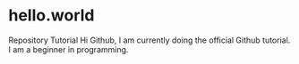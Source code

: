 # hello.world
Repository Tutorial
Hi Github,
I am currently doing the official Github tutorial. I am a beginner in programming.
